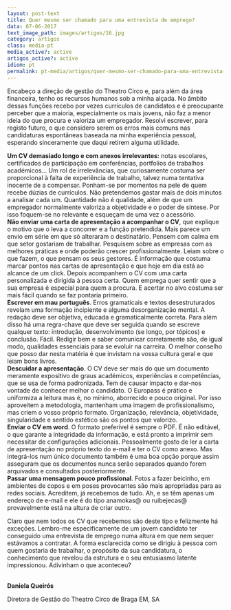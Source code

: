 ```yaml
---
layout: post-text
title: Quer mesmo ser chamado para uma entrevista de emprego?
data: 07-06-2017
text_image_path: images/artigos/16.jpg
category: artigos
class: media-pt
media_active?: active
artigos_active?: active
idiom: pt
permalink: pt-media/artigos/quer-mesmo-ser-chamado-para-uma-entrevista-de-emprego
--- 
```



Encabeço a direção de gestão do Theatro Circo e, para além da área financeira, tenho os recursos humanos sob a minha alçada. No âmbito dessas funções recebo por vezes currículos de candidatos e é preocupante perceber que a maioria, especialmente os mais jovens, não faz a menor ideia do que procura e valoriza um empregador. Resolvi escrever, para registo futuro, o que considero serem os erros mais comuns nas candidaturas espontâneas baseada na minha experiência pessoal, esperando sinceramente que daqui retirem alguma utilidade.

**Um CV demasiado longo e com anexos irrelevantes:** notas escolares, certificados de participação em conferências, portfolios de trabalhos académicos… Um rol de irrelevâncias, que curiosamente costuma ser proporcional à falta de experiência de trabalho, talvez numa tentativa inocente de a compensar. Ponham-se por momentos na pele de quem recebe dúzias de currículos. Não pretendemos gastar mais de dois minutos a analisar cada um. Quantidade não é qualidade, além de que um empregador normalmente valoriza a objetividade e o poder de síntese. Por isso foquem-se no relevante e esqueçam de uma vez o acessório.<br>
**Não enviar uma carta de apresentação a acompanhar o CV**, que explique o motivo que o leva a concorrer e a função pretendida. Mais parece um envio em série em que só alteraram o destinatário. Pensem com calma em que setor gostariam de trabalhar. Pesquisem sobre as empresas com as melhores práticas e onde poderão crescer profissionalmente. Leiam sobre o que fazem, o que pensam os seus gestores. É informação que costuma marcar pontos nas cartas de apresentação e que hoje em dia está ao alcance de um click. Depois acompanhem o CV com uma carta personalizada e dirigida à pessoa certa. Quem emprega quer sentir que a sua empresa é especial para quem a procura. E acertar no alvo costuma ser mais fácil quando se faz pontaria primeiro.<br>
**Escrever em mau português**. Erros gramaticais e textos desestruturados revelam uma formação incipiente e alguma desorganização mental. A redação deve ser objetiva, educada e gramaticalmente correta. Para além disso há uma regra-chave que deve ser seguida quando se escreve qualquer texto: introdução, desenvolvimento (se longo, por tópicos) e conclusão. Fácil. Redigir bem e saber comunicar corretamente são, de igual modo, qualidades essenciais para se evoluir na carreira. O melhor conselho que posso dar nesta matéria é que invistam na vossa cultura geral e que leiam bons livros.<br>
**Descuidar a apresentação**. O CV deve ser mais do que um documento meramente expositivo de graus académicos, experiências e competências, que se usa de forma padronizada. Tem de causar impacto e dar-nos vontade de conhecer melhor o candidato. O Europass é prático e uniformiza a leitura mas é, no mínimo, aborrecido e pouco original. Por isso aproveitem a metodologia, mantenham uma imagem de profissionalismo, mas criem o vosso próprio formato. Organização, relevância, objetividade, singularidade e sentido estético são os pontos que valorizo.<br>
**Enviar o CV em word**. O formato preferível é sempre o PDF. É não editável, o que garante a integridade da informação, e está pronto a imprimir sem necessitar de configurações adicionais. Pessoalmente gosto de ler a carta de apresentação no próprio texto do e-mail e ter o CV como anexo. Mas integrá-los num único documento também é uma boa opção porque assim asseguram que os documentos nunca serão separados quando forem arquivados e consultados posteriormente.<br>
**Passar uma mensagem pouco profissional**. Fotos a fazer beicinho, em ambientes de copos e em poses provocantes são mais apropriadas para as redes sociais. Acreditem, já recebemos de tudo. Ah, e se têm apenas um endereço de e-mail e ele é do tipo anamokas@ ou ruibejecas@ provavelmente está na altura de criar outro.<br>

Claro que nem todos os CV que recebemos são deste tipo e felizmente há exceções. Lembro-me especificamente de um jovem candidato ter conseguido uma entrevista de emprego numa altura em que nem sequer estávamos a contratar. A forma esclarecida como se dirigiu à pessoa com quem gostaria de trabalhar, o propósito da sua candidatura, o conhecimento que revelou da estrutura e o seu entusiasmo latente impressionou. Adivinham o que aconteceu?<br><br>

 

**Daniela Queirós**

Diretora de Gestão do Theatro Circo de Braga EM, SA